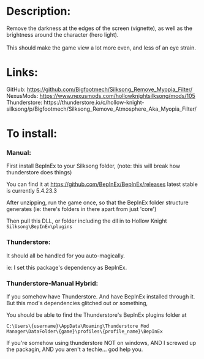 <h1>Description:</h1>
Remove the darkness at the edges of the screen (vignette), as well as the brightness around the character (hero light).
<br /><br />
This should make the game view a lot more even,
and less of an eye strain.

<h1>Links:</h1>
GitHub: <a href = "https://github.com/Bigfootmech/Silksong_Remove_Myopia_Filter/">https://github.com/Bigfootmech/Silksong_Remove_Myopia_Filter/</a> <br />
NexusMods: <a href = "https://www.nexusmods.com/hollowknightsilksong/mods/105">https://www.nexusmods.com/hollowknightsilksong/mods/105</a> <br />
Thunderstore: <href = "https://thunderstore.io/c/hollow-knight-silksong/p/Bigfootmech/Silksong_Remove_Atmosphere_Aka_Myopia_Filter/"> https://thunderstore.io/c/hollow-knight-silksong/p/Bigfootmech/Silksong_Remove_Atmosphere_Aka_Myopia_Filter/</a>

<h1>To install:</h1>

<h3>Manual:</h3>
First install BepInEx to your Silksong folder,
(note: this will break how thunderstore does things)

You can find it at
https://github.com/BepInEx/BepInEx/releases
latest stable is currently 5.4.23.3

After unzipping, run the game once, so that the BepInEx folder structure generates
(ie: there's folders in there apart from just 'core')

Then pull this DLL, or folder including the dll in to 
Hollow Knight <code>Silksong\BepInEx\plugins</code>

<h3>Thunderstore:</h3>
It should all be handled for you auto-magically.

ie: I set this package's dependency as BepInEx.

<h3>Thunderstore-Manual Hybrid:</h3>
If you somehow have Thunderstore.
And have BepInEx installed through it.
But this mod's dependencies glitched out or something,

You should be able to find the Thunderstore's BepInEx plugins folder at 

<code>C:\\Users\\{username}\\AppData\\Roaming\\Thunderstore Mod Manager\\DataFolder\\{game}\\profiles\\{profile_name}\\BepInEx</code>

If you're somehow using thunderstore NOT on windows, AND I screwed up the packagin, AND you aren't a techie... god help you.

